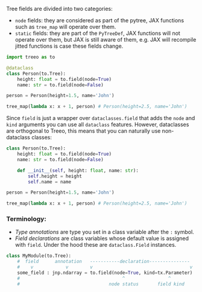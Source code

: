 
<!-- ### Tree fields -->

Tree fields are divided into two categories:

* `node` fields: they are considered as part of the pytree, JAX functions such as `tree_map` will operate over them.
* `static` fields: they are part of the `PyTreeDef`, JAX functions will not operate over them, but JAX is still aware of them, e.g. JAX will recompile jitted functions is case these fields change.


```python hl_lines="5-6"
import treeo as to

@dataclass
class Person(to.Tree):
    height: float = to.field(node=True)
    name: str = to.field(node=False)

person = Person(height=1.5, name='John')

tree_map(lambda x: x + 1, person) # Person(height=2.5, name='John')
```
Since `field` is just a wrapper over `dataclasses.field` that adds the `node` and `kind` arguments you can use all `dataclass` features. However, dataclasses are orthogonal to Treeo, this means that you can naturally use non-dataclass classes:

```python
class Person(to.Tree):
    height: float = to.field(node=True)
    name: str = to.field(node=False)

    def __init__(self, height: float, name: str):
        self.height = height
        self.name = name

person = Person(height=1.5, name='John')

tree_map(lambda x: x + 1, person) # Person(height=2.5, name='John')
```

### Terminology:

* _Type annotations_ are type you set in a class variable after the `:` symbol.
* _Field declarations_ are class variables whose default value is assigned with `field`. Under the hood these are `dataclass.Field` instances.

```python
class MyModule(to.Tree):
    #  field      annotation   -----------declaration---------------
    #    v            v        v                                    v
    some_field : jnp.ndarray = to.field(node=True, kind=tx.Parameter)
    #                                      ^                ^
    #                                 node status       field kind
```